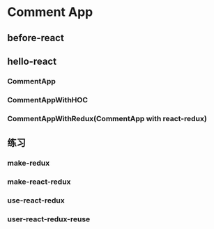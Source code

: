 # Comment App

## before-react

## hello-react

### CommentApp

### CommentAppWithHOC

### CommentAppWithRedux(CommentApp with react-redux)

## 练习

### make-redux

### make-react-redux

### use-react-redux

### user-react-redux-reuse